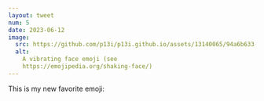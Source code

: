 ```yaml
---
layout: tweet
num: 5
date: 2023-06-12
image:
  src: https://github.com/p13i/p13i.github.io/assets/13140065/94a6b633-c61a-44fa-9ac0-844c972c809e
  alt:
    A vibrating face emoji (see
    https://emojipedia.org/shaking-face/)
---
```


This is my new favorite emoji:
